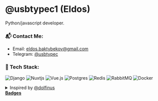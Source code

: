 # @usbtypec1 (Eldos)

Python/javascript developer.

### 📬 Contact Me:
  - Email: eldos.baktybekov@gmail.com
  - Telegram: [@usbtypec](https://usbtypec.t.me/)

### 📱 Tech Stack:
  ![Django](https://img.shields.io/badge/django-%23092E20.svg?style=for-the-badge&logo=django&logoColor=white)
  ![Nuxtjs](https://img.shields.io/badge/Nuxt-002E3B?style=for-the-badge&logo=nuxtdotjs&logoColor=#00DC82)
  ![Vue.js](https://img.shields.io/badge/vuejs-%2335495e.svg?style=for-the-badge&logo=vuedotjs&logoColor=%234FC08D)
  ![Postgres](https://img.shields.io/badge/postgres-%23316192.svg?style=for-the-badge&logo=postgresql&logoColor=white)
  ![Redis](https://img.shields.io/badge/redis-%23DD0031.svg?style=for-the-badge&logo=redis&logoColor=white)
  ![RabbitMQ](https://img.shields.io/badge/Rabbitmq-FF6600?style=for-the-badge&logo=rabbitmq&logoColor=white)
  ![Docker](https://img.shields.io/badge/docker-%230db7ed.svg?style=for-the-badge&logo=docker&logoColor=white)

<details>
  <summary>Inspired by <a href="https://github.com/dolfinus/dolfinus">@dolfinus</a></summary>
</details>
<b><a href="https://github.com/Ileriayo/markdown-badges">Badges</a></b>
